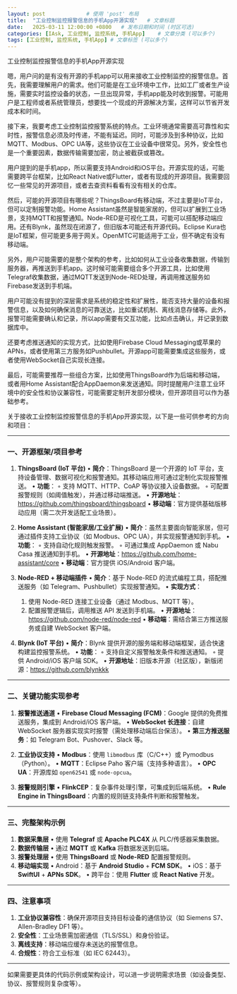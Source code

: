 ```yaml
---
layout: post             # 使用 'post' 布局
title:  "工业控制监控报警信息的手机App开源实现"   # 文章标题
date:   2025-03-11 12:00:00 +0800   # 发布日期和时间 (时区可选)
categories: [IAsk, 工业控制, 监控系统, 手机App]    # 文章分类 (可以多个)
tags: [工业控制, 监控系统, 手机App] # 文章标签 (可以多个)
---
```



工业控制监控报警信息的手机App开源实现

嗯，用户问的是有没有开源的手机app可以用来接收工业控制监控的报警信息。首先，我需要理解用户的需求。他们可能是在工业环境中工作，比如工厂或者生产设施，需要实时监控设备的状态，一旦出现异常，手机app能及时收到报警。可能用户是工程师或者系统管理员，想要找一个现成的开源解决方案，这样可以节省开发成本和时间。

接下来，我要考虑工业控制监控报警系统的特点。工业环境通常需要高可靠性和实时性，报警信息必须及时传递，不能有延迟。同时，可能涉及到多种协议，比如MQTT、Modbus、OPC UA等，这些协议在工业设备中很常见。另外，安全性也是一个重要因素，数据传输需要加密，防止被截获或篡改。

用户提到的是手机app，所以需要支持Android和iOS平台。开源实现的话，可能需要跨平台框架，比如React Native或Flutter，或者有现成的开源项目。我需要回忆一些常见的开源项目，或者去查资料看看有没有相关的仓库。

然后，可能的开源项目有哪些呢？ThingsBoard有移动端，不过主要是IoT平台，但可以定制报警功能。Home Assistant虽然是智能家居的，但可以扩展到工业场景，支持MQTT和报警通知。Node-RED是可视化工具，可能可以搭配移动端应用。还有Blynk，虽然现在闭源了，但旧版本可能还有开源代码。Eclipse Kura也是IoT框架，但可能更多用于网关。OpenMTC可能适用于工业，但不确定有没有移动端。

另外，用户可能需要的是整个架构的参考，比如如何从工业设备收集数据，传输到服务器，再推送到手机app。这时候可能需要组合多个开源工具，比如使用Telegraf收集数据，通过MQTT发送到Node-RED处理，再调用推送服务如Firebase发送到手机端。

用户可能没有提到的深层需求是系统的稳定性和扩展性，能否支持大量的设备和报警信息，以及如何确保消息的可靠送达，比如重试机制、离线消息存储等。此外，报警可能需要确认和记录，所以app需要有交互功能，比如点击确认，并记录到数据库中。

还要考虑推送通知的实现方式，比如使用Firebase Cloud Messaging或苹果的APNs，或者使用第三方服务如Pushbullet。开源app可能需要集成这些服务，或者使用WebSocket自己实现长连接。

最后，可能需要推荐一些组合方案，比如使用ThingsBoard作为后端和移动端，或者用Home Assistant配合AppDaemon来发送通知。同时提醒用户注意工业环境中的安全性和协议兼容性，可能需要定制开发部分模块，但开源项目可以作为基础参考。




关于接收工业控制监控报警信息的手机App开源实现，以下是一些可供参考的方向和项目：

---

### 一、**开源框架/项目参考**
1. **ThingsBoard (IoT 平台)**
   • **简介**：ThingsBoard 是一个开源的 IoT 平台，支持设备管理、数据可视化和报警通知。其移动端应用可通过定制化实现报警推送。
   • **功能**：
     ◦ 支持 MQTT、HTTP、CoAP 等协议接入设备数据。
     ◦ 可配置报警规则（如阈值触发），并通过移动端推送。
   • **开源地址**：https://github.com/thingsboard/thingsboard
   • **移动端**：官方提供基础版移动应用（需二次开发适配工业场景）。

2. **Home Assistant (智能家居/工业扩展)**
   • **简介**：虽然主要面向智能家居，但可通过插件支持工业协议（如 Modbus、OPC UA），并实现报警通知到手机。
   • **功能**：
     ◦ 支持自动化规则触发报警。
     ◦ 可通过集成 AppDaemon 或 Nabu Casa 推送通知到手机。
   • **开源地址**：https://github.com/home-assistant/core
   • **移动端**：官方提供 iOS/Android 客户端。

3. **Node-RED + 移动端插件**
   • **简介**：基于 Node-RED 的流式编程工具，搭配推送服务（如 Telegram、Pushbullet）实现报警通知。
   • **实现方式**：
     1. 使用 Node-RED 连接工业设备（通过 Modbus、MQTT 等）。
     2. 配置报警逻辑后，调用推送 API 发送到手机端。
   • **开源地址**：https://github.com/node-red/node-red
   • **移动端**：需结合第三方推送服务或自建 WebSocket 客户端。

4. **Blynk (IoT 平台)**
   • **简介**：Blynk 提供开源的服务端和移动端框架，适合快速构建监控报警系统。
   • **功能**：
     ◦ 支持自定义报警触发条件和推送通知。
     ◦ 提供 Android/iOS 客户端 SDK。
   • **开源地址**：旧版本开源（社区版），新版闭源：https://github.com/blynkkk

---

### 二、**关键功能实现参考**
1. **报警推送通道**
   • **Firebase Cloud Messaging (FCM)**：Google 提供的免费推送服务，集成到 Android/iOS 客户端。
   • **WebSocket 长连接**：自建 WebSocket 服务器实现实时报警（需处理移动端后台保活）。
   • **第三方推送服务**：如 Telegram Bot、Pushover、Slack 等。

2. **工业协议支持**
   • **Modbus**：使用 `libmodbus` 库（C/C++）或 Pymodbus（Python）。
   • **MQTT**：Eclipse Paho 客户端（支持多种语言）。
   • **OPC UA**：开源库如 `open62541` 或 `node-opcua`。

3. **报警规则引擎**
   • **FlinkCEP**：复杂事件处理引擎，可集成到后端系统。
   • **Rule Engine in ThingsBoard**：内置的规则链支持条件判断和报警触发。

---

### 三、**完整架构示例**
1. **数据采集层**
   • 使用 **Telegraf** 或 **Apache PLC4X** 从 PLC/传感器采集数据。
2. **数据传输层**
   • 通过 **MQTT** 或 **Kafka** 将数据发送到后端。
3. **报警处理层**
   • 使用 **ThingsBoard** 或 **Node-RED** 配置报警规则。
4. **移动端实现**
   • Android：基于 **Android Studio** + **FCM SDK**。
   • iOS：基于 **SwiftUI** + **APNs SDK**。
   • 跨平台：使用 **Flutter** 或 **React Native** 开发。

---

### 四、**注意事项**
1. **工业协议兼容性**：确保开源项目支持目标设备的通信协议（如 Siemens S7、Allen-Bradley DF1 等）。
2. **安全性**：工业场景需加密通信（TLS/SSL）和身份验证。
3. **离线支持**：移动端应缓存未送达的报警信息。
4. **合规性**：符合工业标准（如 IEC 62443）。

---

如果需要更具体的代码示例或架构设计，可以进一步说明需求场景（如设备类型、协议、报警规则复杂度等）。